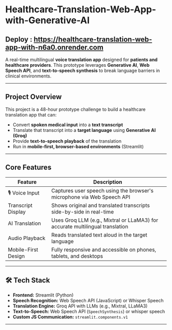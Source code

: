 # Healthcare-Translation-Web-App-with-Generative-AI 

## Deploy : https://healthcare-translation-web-app-with-n6a0.onrender.com


A real-time multilingual **voice translation app** designed for **patients and healthcare providers**. This prototype leverages **Generative AI**, **Web Speech API**, and **text-to-speech synthesis** to break language barriers in clinical environments.

---

##  Project Overview

This project is a 48-hour prototype challenge to build a healthcare translation app that can:

- Convert **spoken medical input** into a **text transcript**
- Translate that transcript into a **target language** using **Generative AI (Groq)**
- Provide **text-to-speech playback** of the translation
- Run in **mobile-first, browser-based environments** (Streamlit)

---

##  Core Features

| Feature               | Description |
|----------------------|-------------|
| 🎙 Voice Input        | Captures user speech using the browser's microphone via Web Speech API |
|  Transcript Display | Shows original and translated transcripts side-by-side in real-time |
|  AI Translation     | Uses Groq LLM (e.g., Mixtral or LLaMA3) for accurate multilingual translation |
|  Audio Playback     | Reads translated text aloud in the target language |
|  Mobile-First Design| Fully responsive and accessible on phones, tablets, and desktops |

---

## 🛠 Tech Stack

- **Frontend:** Streamlit (Python)
- **Speech Recognition:** Web Speech API (JavaScript) or Whisper Speech
- **Translation Engine:** Groq API with LLMs (e.g., Mixtral, LLaMA3)
- **Text-to-Speech:** Web Speech API (`SpeechSynthesis`) or whisper speech
- **Custom JS Communication:** `streamlit.components.v1`

---

